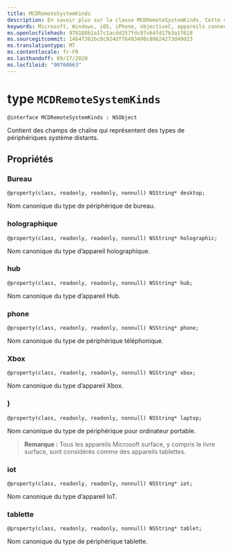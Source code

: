 ```yaml
---
title: MCDRemoteSystemKinds
description: En savoir plus sur la classe MCDRemoteSystemKinds. Cette classe contient des champs de chaîne qui représentent des types de périphériques système distants.
keywords: Microsoft, Windows, iOS, iPhone, objectiveC, appareils connectés, projet Rome
ms.openlocfilehash: 978188b1a17c1acdd257fdc97c64fd17b3a1f618
ms.sourcegitcommit: 14b4f362bc0c924dff6493490c80624273d49d23
ms.translationtype: MT
ms.contentlocale: fr-FR
ms.lasthandoff: 09/17/2020
ms.locfileid: "90760663"
---
```

# <a name="class-mcdremotesystemkinds"></a>type `MCDRemoteSystemKinds` 

```
@interface MCDRemoteSystemKinds : NSObject
```

Contient des champs de chaîne qui représentent des types de périphériques système distants.

## <a name="properties"></a>Propriétés

### <a name="desktop"></a>Bureau
`@property(class, readonly, readonly, nonnull) NSString* desktop;`

Nom canonique du type de périphérique de bureau.

### <a name="holographic"></a>holographique
`@property(class, readonly, readonly, nonnull) NSString* holographic;`

Nom canonique du type d’appareil holographique.

### <a name="hub"></a>hub
`@property(class, readonly, readonly, nonnull) NSString* hub;`

Nom canonique du type d’appareil Hub.

### <a name="phone"></a>phone
`@property(class, readonly, readonly, nonnull) NSString* phone;`

Nom canonique du type de périphérique téléphonique.

### <a name="xbox"></a>Xbox
`@property(class, readonly, readonly, nonnull) NSString* xbox;`

Nom canonique du type d’appareil Xbox.

### <a name="laptop"></a>)
`@property(class, readonly, readonly, nonnull) NSString* laptop;`

Nom canonique du type de périphérique pour ordinateur portable.

> **Remarque :** Tous les appareils Microsoft surface, y compris le livre surface, sont considérés comme des appareils tablettes.

### <a name="iot"></a>iot
`@property(class, readonly, readonly, nonnull) NSString* iot;`

Nom canonique du type d’appareil IoT.

### <a name="tablet"></a>tablette
`@property(class, readonly, readonly, nonnull) NSString* tablet;`

Nom canonique du type de périphérique tablette.
